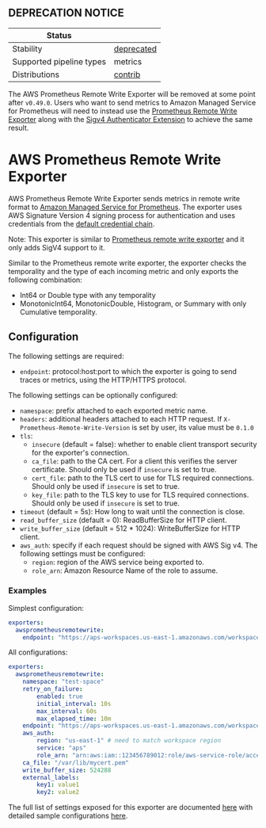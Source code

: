 ## DEPRECATION NOTICE

| Status                   |              |
| ------------------------ | ------------ |
| Stability                | [deprecated] |
| Supported pipeline types | metrics      |
| Distributions            | [contrib]    |


The AWS Prometheus Remote Write Exporter will be removed at some point after `v0.49.0`. Users who want to send metrics to Amazon Managed Service 
for Prometheus will need to instead use the [Prometheus Remote Write Exporter](https://github.com/open-telemetry/opentelemetry-collector-contrib/blob/main/exporter/prometheusremotewriteexporter/README.md) along with the [Sigv4 Authenticator Extension](https://github.com/open-telemetry/opentelemetry-collector-contrib/blob/main/extension/sigv4authauthextension/README.md) 
to achieve the same result. 

# AWS Prometheus Remote Write Exporter

AWS Prometheus Remote Write Exporter sends metrics in remote write format to
[Amazon Managed Service for Prometheus](https://aws.amazon.com/prometheus/).
The exporter uses AWS Signature Version 4 signing process for authentication
and uses credentials from the 
[default credential chain](https://docs.aws.amazon.com/sdk-for-go/v1/developer-guide/configuring-sdk.html#specifying-credentials).

Note: This exporter is similar to [Prometheus remote write exporter](../prometheusremotewriteexporter)
and it only adds SigV4 support to it.

Similar to the Prometheus remote write exporter, the exporter checks the
temporality and the type of each incoming metric
and only exports the following combination:

- Int64 or Double type with any temporality
- MonotonicInt64, MonotonicDouble, Histogram, or Summary with only Cumulative temporality.

## Configuration

The following settings are required:

- `endpoint`: protocol:host:port to which the exporter is going to send traces or metrics, using the HTTP/HTTPS protocol.

The following settings can be optionally configured:

- `namespace`: prefix attached to each exported metric name.
- `headers`: additional headers attached to each HTTP request. If `X-Prometheus-Remote-Write-Version` is set by user, its value must be `0.1.0`
- `tls`:
  - `insecure` (default = false): whether to enable client transport security for the exporter's connection.
  - `ca_file`: path to the CA cert. For a client this verifies the server certificate. Should only be used if `insecure` is set to true.
  - `cert_file`: path to the TLS cert to use for TLS required connections. Should only be used if `insecure` is set to true.
  - `key_file`: path to the TLS key to use for TLS required connections. Should only be used if `insecure` is set to true.
- `timeout` (default = 5s): How long to wait until the connection is close.
- `read_buffer_size` (default = 0): ReadBufferSize for HTTP client.
- `write_buffer_size` (default = 512 * 1024): WriteBufferSize for HTTP client.
- `aws_auth`: specify if each request should be signed with AWS Sig v4. The following settings must be configured:
    - `region`: region of the AWS service being exported to.
    - `role_arn`: Amazon Resource Name of the role to assume.

### Examples

Simplest configuration:

```yaml
exporters:
  awsprometheusremotewrite:
    endpoint: "https://aps-workspaces.us-east-1.amazonaws.com/workspaces/ws-XXX/api/v1/remote_write"
```

All configurations:

```yaml
exporters:
  awsprometheusremotewrite:
    namespace: "test-space"
    retry_on_failure:
        enabled: true
        initial_interval: 10s
        max_interval: 60s
        max_elapsed_time: 10m
    endpoint: "https://aps-workspaces.us-east-1.amazonaws.com/workspaces/ws-XXX/api/v1/remote_write"
    aws_auth:
        region: "us-east-1" # need to match workspace region
        service: "aps"
        role_arn: "arn:aws:iam::123456789012:role/aws-service-role/access"
    ca_file: "/var/lib/mycert.pem"
    write_buffer_size: 524288
    external_labels:
        key1: value1
        key2: value2
```

The full list of settings exposed for this exporter are documented [here](./config.go)
with detailed sample configurations [here](./testdata/config.yaml).

[deprecated]:https://github.com/open-telemetry/opentelemetry-collector#deprecated
[contrib]:https://github.com/open-telemetry/opentelemetry-collector-releases/tree/main/distributions/otelcol-contrib